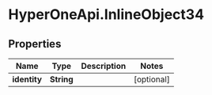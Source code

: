 # HyperOneApi.InlineObject34

## Properties
Name | Type | Description | Notes
------------ | ------------- | ------------- | -------------
**identity** | **String** |  | [optional] 



